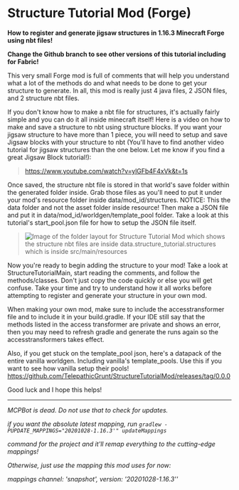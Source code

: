 # Structure Tutorial Mod (Forge)
**How to register and generate jigsaw structures in 1.16.3 Minecraft Forge using nbt files!**

**Change the Github branch to see other versions of this tutorial including for Fabric!**
 
 This very small Forge mod is full of comments that will help you understand what a lot of the methods do and what needs to be done to get your structure to generate. In all, this mod is really just 4 java files, 2 JSON files, and 2 structure nbt files.  

If you don't know how to make a nbt file for structures, it's actually fairly simple and you can do it all inside minecraft itself! Here is a video on how to make and save a structure to nbt using structure blocks. If you want your jigsaw structure to have more than 1 piece, you will need to setup and save Jigsaw blocks with your structure to nbt (You'll have to find another video tutorial for jigsaw structures than the one below. Let me know if you find a great Jigsaw Block tutorial!): 
>https://www.youtube.com/watch?v=ylGFb4F4xVk&t=1s 

Once saved, the structure nbt file is stored in that world's save folder within the generated folder inside. Grab those files as you'll need to put it under your mod's resource folder inside data/mod_id/structures. NOTICE: This the data folder and not the asset folder inside resource! Then make a JSON file and put it in data/mod_id/worldgen/template_pool folder. Take a look at this tutorial's start_pool.json file for how to setup the JSON file itself.
>![Image of the folder layout for Structure Tutorial Mod which shows the structure nbt files are inside data.structure_tutorial.structures which is inside src/main/resources](https://i.imgur.com/Q4FLSOT.png)


Now you're ready to begin adding the structure to your mod! Take a look at StructureTutorialMain, start reading the comments, and follow the methods/classes. Don't just copy the code quickly or else you will get confuse. Take your time and try to understand how it all works before attempting to register and generate your structure in your own mod.

When making your own mod, make sure to include the accesstransformer file and to include it in your build.gradle. If your IDE still say that the methods listed in the access transformer are private and shows an error, then you may need to refresh gradle and generate the runs again so the accesstransformers takes effect.

Also, if you get stuck on the template_pool json, here's a datapack of the entire vanilla worldgen. Including vanilla's template_pools. Use this if you want to see how vanilla setup their pools! https://github.com/TelepathicGrunt/StructureTutorialMod/releases/tag/0.0.0

Good luck and I hope this helps!

------------------

_MCPBot is dead. Do not use that to check for updates._

_if you want the absolute latest mapping, run ` gradlew -PUPDATE_MAPPINGS="20201028-1.16.3'" updateMappings `_

_command for the project and it'll remap everything to the cutting-edge mappings!_

_Otherwise, just use the mapping this mod uses for now:_

_mappings channel: 'snapshot', version: '20201028-1.16.3''_
 
